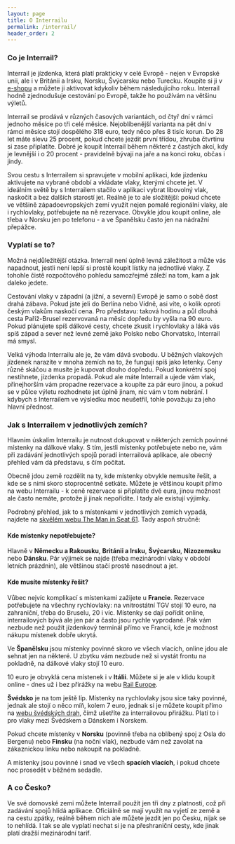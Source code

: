 ```yaml
---
layout: page
title: O Interrailu
permalink: /interrail/
header_order: 2
---
```


### Co je Interrail?
Interrail je jízdenka, která platí prakticky v celé Evropě - nejen v Evropské unii, ale i v Británii a Irsku, Norsku, Švýcarsku nebo Turecku. Koupíte si ji v [e-shopu](https://www.interrail.eu/) a můžete ji aktivovat kdykoliv během následujícího roku. Interrail hodně zjednodušuje cestování po Evropě, takže ho používám na většinu výletů.

Interrail se prodává v různých časových variantách, od čtyř dní v rámci jednoho měsíce po tři celé měsice. Nejoblíbenější varianta na pět dní v rámci měsíce stojí dospělého 318 euro, tedy něco přes 8 tisíc korun. Do 28 let máte slevu 25 procent, pokud chcete jezdit první třídou, zhruba čtvrtinu si zase připlatíte. Dobré je koupit Interrail během některé z častých akcí, kdy je levnější i o 20 procent - pravidelně bývají na jaře a na konci roku, občas i jindy.

Svou cestu s Interrailem si spravujete v mobilní aplikaci, kde jízdenku aktivujete na vybrané období a vkládate vlaky, kterými chcete jet. V ideálním světě by s Interrailem stačilo v aplikaci vybrat libovolný vlak, naskočit a bez dalších starostí jet. Reálně je to ale složitější: pokud chcete ve většině západoevropských zemí využít nejen pomalé regionální vlaky, ale i rychlovlaky, potřebujete na ně rezervace. Obvykle jdou koupit online, ale třeba v Norsku jen po telefonu - a ve Španělsku často jen na nádražní přepážce. 

### Vyplatí se to?
Možná nejdůležitější otázka. Interrail není úplně levná záležitost a může vás napadnout, jestli není lepší si prostě koupit lístky na jednotlivé vlaky. Z tohohle čistě rozpočtového pohledu samozřejmě záleží na tom, kam a jak daleko jedete. 

Cestování vlaky v západní (a jižní, a severní) Evropě je samo o sobě dost drahá zábava. Pokud jste jeli do Berlína nebo Vídně, asi víte, o kolik oproti českým vlakům naskočí cena. Pro představu: taková hodinu a půl dlouhá cesta Paříž-Brusel rezervovaná na měsíc dopředu by vyšla na 90 euro. Pokud plánujete spíš dálkové cesty, chcete zkusit i rychlovlaky a láká vás spíš západ a sever než levné země jako Polsko nebo Chorvatsko, Interrail má smysl.

Velká výhoda Interrailu ale je, že vám dává svobodu. U běžných vlakových jízdenek narazíte v mnoha zemích na to, že fungují spíš jako letenky. Ceny různě skáčou a musíte je kupovat dlouho dopředu. Pokud konkrétní spoj nestihnete, jízdenka propadá. Pokud ale máte Interrail a ujede vám vlak, přinejhorším vám propadne rezervace a koupíte za pár euro jinou, a pokud se v půlce výletu rozhodnete jet úplně jinam, nic vám v tom nebrání. I kdybych s Interrailem ve výsledku moc neušetřil, tohle považuju za jeho hlavní přednost.

### Jak s Interrailem v jednotlivých zemích?
Hlavním úskalím Interrailu je nutnost dokupovat v některých zemích povinné místenky na dálkové vlaky. S tím, jestli místenky potřebujete nebo ne, vám při zadávání jednotlivých spojů poradí interrailová aplikace, ale obecný přehled vám dá představu, s čím počítat.

Obecně jdou země rozdělit na ty, kde místenky obvykle nemusíte řešit, a kde se s nimi skoro stoprocentně setkáte. Můžete je většinou koupit přímo na webu Interrailu - k ceně rezervace si připlatíte dvě eura, jinou možnost ale často nemáte, protože ji jinak nepořídite. I tady ale existují výjimky.

Podrobný přehled, jak to s místenkami v jednotlivých zemích vypadá, najdete na [skvělém webu The Man in Seat 61](https://www.seat61.com/interrail-and-eurail-reservations.htm). Tady aspoň stručně:

#### Kde místenky nepotřebujete?

Hlavně v **Německu a Rakousku**, **Británii a Irsku**, **Švýcarsku**, **Nizozemsku** nebo **Dánsku**. Pár výjimek se najde (třeba mezinárodní vlaky v období letních prázdnin), ale většinou stačí prostě nasednout a jet.

#### Kde musíte místenky řešit?

Vůbec nejvíc komplikací s místenkami zažijete u **Francie**. Rezervace potřebujete na všechny rychlovlaky: na vnitrostátní TGV stojí 10 euro, na zahraniční, třeba do Bruselu, 20 i víc. Místenky se dají pořídit online, interrailových bývá ale jen pár a často jsou rychle vyprodané. Pak vám nezbude než použít jízdenkový terminál přímo ve Francii, kde je možnost nákupu místenek dobře ukrytá. 

Ve **Španělsku** jsou místenky povinné skoro ve všech vlacích, online jdou ale sehnat jen na některé. U zbytku vám nezbude než si vystát frontu na pokladně, na dálkové vlaky stojí 10 euro.

10 euro je obvyklá cena místenek i v **Itálii**. Můžete si je ale v klidu koupit online - dnes už i bez přirážky na webu [Rail Europe](https://www.raileurope.com/).

**Švédsko** je na tom ještě líp. Místenky na rychlovlaky jsou sice taky povinné, jednak ale stojí o něco míň, kolem 7 euro, jednak si je můžete koupit přímo na [webu švédských drah](https://www.sj.se/), čímž ušetříte za interrailovou přirážku. Platí to i pro vlaky mezi Švédskem a Dánskem i Norskem.

Pokud chcete místenky v **Norsku** (povinně třeba na oblíbený spoj z Osla do Bergenu) nebo **Finsku** (na noční vlak), nezbude vám než zavolat na zákaznickou linku nebo nakoupit na pokladně.

A místenky jsou povinné i snad ve všech **spacích vlacích**, i pokud chcete noc prosedět v běžném sedadle.

### A co Česko?

Ve své domovské zemi můžete Interrail použít jen tři dny z platnosti, což při zadávání spojů hlídá aplikace. Oficiálně se mají využít na vyjetí ze země a na cestu zpátky, reálně během nich ale můžete jezdit jen po Česku, nijak se to nehlídá. I tak se ale vyplatí nechat si je na přeshraniční cesty, kde jinak platí dražší mezinárodní tarif.
